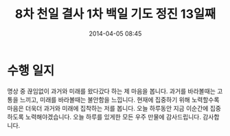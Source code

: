 ﻿---
title: "8차 천일 결사 1차 백일 기도 정진 13일째"
date: 2014-04-05 08:45
tags:
    - 8000th
    - 8-100th
    - 8-1-13th
---

# 수행 일지

명상 중 끊임없이 과거와 미래를 왔다갔다 하는 제 마음을 봅니다. 과거를 바라볼때는 고통을 느끼고, 미래를 바라볼때는 불안함을 느낍니다. 현재에 집중하기 위해 노력할수록 마음은 더욱더 과거와 미래에 집착하는 저를 봅니다. 오늘 하루동안 지금 이순간에 집중하도록 노력해야겠습니다. 오늘 하루를 있게한 모든 우주 만물에 감사드립니다. 감사합니다.
